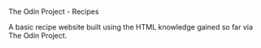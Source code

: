 The Odin Project - Recipes

A basic recipe website built using the HTML knowledge gained so far via The Odin Project.